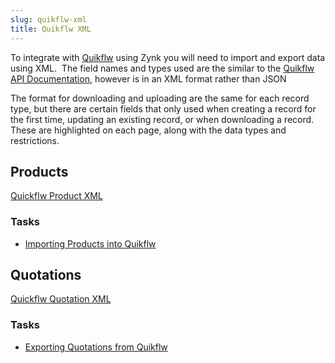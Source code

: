 ```yaml
---
slug: quikflw-xml
title: Quikflw XML
---
```


To integrate with [Quikflw](quikflw) using Zynk you will need to import and export data using XML.  The field names and types used are the similar to the [Quikflw API Documentation](https://documenter.getpostman.com/view/5351616/RWgtTx86), however is in an XML format rather than JSON 

The format for downloading and uploading are the same for each record type, but there are certain fields that only used when creating a record for the first time, updating an existing record, or when downloading a record.  These are highlighted on each page, along with the data types and restrictions.

## Products
[Quickflw Product XML](quickflw-product-xml)  

### Tasks
 * [Importing Products into Quikflw](importing-products-into-quikflw)

## Quotations
[Quickflw Quotation XML](quickflw-quotation-xml)  

### Tasks
 * [Exporting Quotations from Quikflw](exporting-quotations-from-quikflw)
